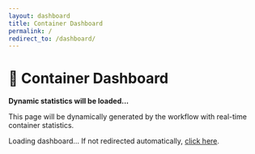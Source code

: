 ```yaml
---
layout: dashboard
title: Container Dashboard
permalink: /
redirect_to: /dashboard/
---
```


# 🐳 Container Dashboard

**Dynamic statistics will be loaded...** 

This page will be dynamically generated by the workflow with real-time container statistics.

Loading dashboard... If not redirected automatically, [click here](/dashboard/).

<script>
window.location.href = '/dashboard/';
</script>
